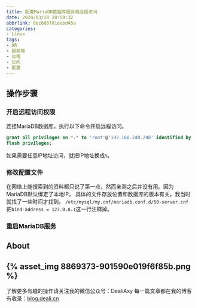 ```yaml
---
title: 配置MariaDB数据库服务端远程访问
date: 2020/03/28 20:59:32
abbrlink: 0ec686f81eabd45a
categories:
- Linux
tags:
- AR
- 服务端
- 远程
- 访问
- 配置
---
```

## 操作步骤
### 开启远程访问权限
连接MariaDB数据库，执行以下命令开启远程访问。
```sql
grant all privileges on *.* to 'root'@'192.168.248.248' identified by 'password';
flush privileges;
```
如果需要任意IP地址访问，就把IP地址换成`%`。


### 修改配置文件
在网络上能搜索到的资料都只说了第一点，然而亲测之后并没有用。因为MariaDB默认绑定了本地IP。
具体的文件存放位置和数据库的版本有关。我当时就找了一些时间才找到。
`/etc/mysql/my.cnf/mariadb.conf.d/50-server.cnf`
把`bind-address = 127.0.0.1`这一行注释掉。

### 重启MariaDB服务


## About
{% asset_img 8869373-901590e019f6f85b.png %}
---------------
了解更多有趣的操作请关注我的微信公众号：DealiAxy
每一篇文章都在我的博客有收录：[blog.deali.cn](http://blog.deali.cn)
